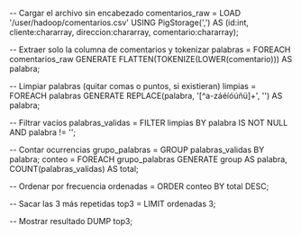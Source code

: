-- Cargar el archivo sin encabezado
comentarios_raw = LOAD '/user/hadoop/comentarios.csv' 
    USING PigStorage(',') 
    AS (id:int, cliente:chararray, direccion:chararray, comentario:chararray);

-- Extraer solo la columna de comentarios y tokenizar
palabras = FOREACH comentarios_raw GENERATE FLATTEN(TOKENIZE(LOWER(comentario))) AS palabra;

-- Limpiar palabras (quitar comas o puntos, si existieran)
limpias = FOREACH palabras GENERATE REPLACE(palabra, '[^a-záéíóúñü]+', '') AS palabra;

-- Filtrar vacíos
palabras_validas = FILTER limpias BY palabra IS NOT NULL AND palabra != '';

-- Contar ocurrencias
grupo_palabras = GROUP palabras_validas BY palabra;
conteo = FOREACH grupo_palabras GENERATE group AS palabra, COUNT(palabras_validas) AS total;

-- Ordenar por frecuencia
ordenadas = ORDER conteo BY total DESC;

-- Sacar las 3 más repetidas
top3 = LIMIT ordenadas 3;

-- Mostrar resultado
DUMP top3;
